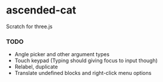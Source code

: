 # ascended-cat
Scratch for three.js

### TODO

- Angle picker and other argument types
- Touch keypad (Typing should giving focus to input though)
- Relabel, duplicate
- Translate undefined blocks and right-click menu options
